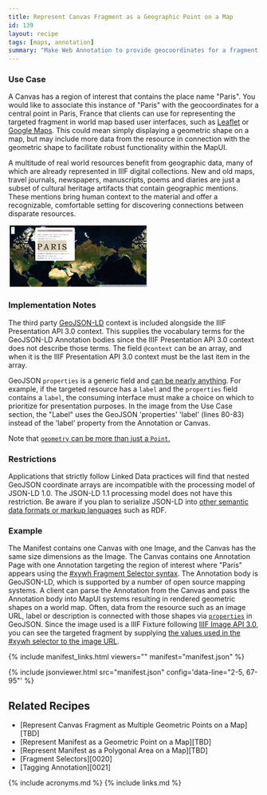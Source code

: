 ```yaml
---
title: Represent Canvas Fragment as a Geographic Point on a Map
id: 139
layout: recipe
tags: [maps, annotation]
summary: "Make Web Annotation to provide geocoordinates for a fragment of a IIIF Presentation API 3.0 Canvas."
---
```


### Use Case 
A Canvas has a region of interest that contains the place name "Paris". You would like to associate this instance of "Paris" with the geocoordinates for a central point in Paris, France that clients can use for representing the targeted fragment in world map based user interfaces, such as [Leaflet](https://leafletjs.com/examples/geojson/) or [Google Maps](https://developers.google.com/maps/documentation/javascript/importing_data). This could mean simply displaying a geometric shape on a map, but may include more data from the resource in connection with the geometric shape to facilitate robust functionality within the MapUI.

A multitude of real world resources benefit from geographic data, many of which are already represented in IIIF digital collections. New and old maps, travel journals, newspapers, manuscripts, poems and diaries are just a subset of cultural heritage artifacts that contain geographic mentions. These mentions bring human context to the material and offer a recognizable, comfortable setting for discovering connections between disparate resources.

<img onclick="showBigImage()" style="max-height: 125px" src="./images/leaflet_example.png" />

### Implementation Notes
The third party [GeoJSON-LD](https://geojson.org/geojson-ld/) context is included alongside the IIIF Presentation API 3.0 context. This supplies the vocabulary terms for the GeoJSON-LD Annotation bodies since the IIIF Presentation API 3.0 context does not describe those terms. The field `@context` can be an array, and when it is the IIIF Presentation API 3.0 context must be the last item in the array. 

GeoJSON `properties` is a generic field and [can be nearly anything](https://tools.ietf.org/html/rfc7946#section-3.2). For example, if the targeted resource has a `label` and the `properties` field contains a `label`, the consuming interface must make a choice on which to prioritize for presentation purposes. In the image from the Use Case section, the "Label" uses the GeoJSON 'properties' 'label' (lines 80-83) instead of the 'label' property from the Annotation or Canvas.

Note that [`geometry` can be more than just a `Point`.](https://tools.ietf.org/html/rfc7946#section-3.1)

### Restrictions
Applications that strictly follow Linked Data practices will find that nested GeoJSON coordinate arrays are incompatible with the processing model of JSON-LD 1.0. The JSON-LD 1.1 processing model does not have this restriction. Be aware if you plan to serialize JSON-LD into [other semantic data formats or markup languages](https://www.w3.org/TR/json-ld11/#relationship-to-other-linked-data-formats) such as RDF.  

### Example
The Manifest contains one Canvas with one Image, and the Canvas has the same size dimensions as the Image. The Canvas contains one Annotation Page with one Annotation targeting the region of interest where "Paris" appears using the [#xywh Fragment Selector syntax](https://www.w3.org/TR/annotation-model/#fragment-selector). The Annotation body is GeoJSON-LD, which is supported by a number of open source mapping systems. A client can parse the Annotation from the Canvas and pass the Annotation body into MapUI systems resulting in rendered geometric shapes on a world map. Often, data from the resource such as an image URL, label or description is connected with those shapes via [`properties`](https://tools.ietf.org/html/rfc7946#section-3.2) in GeoJSON. Since the image used is a IIIF Fixture following [IIIF Image API 3.0](https://iiif.io/api/image/3.0/), you can see the targeted fragment by supplying [the values used in the #xywh selector to the image URL](https://iiif.io/api/image/3.0/example/reference/59d09e6773341f28ea166e9f3c1e674f-gallica_ark_12148_bpt6k1526005v_f20/1300,3370,250,100/max/0/default.jpg).  

{% include manifest_links.html viewers="" manifest="manifest.json" %}

{% include jsonviewer.html src="manifest.json" config='data-line="2-5, 67-95"' %}

## Related Recipes
* [Represent Canvas Fragment as Multiple Geometric Points on a Map][TBD]
* [Represent Manifest as a Geometric Point on a Map][TBD]
* [Represent Manifest as a Polygonal Area on a Map][TBD]
* [Fragment Selectors][0020]
* [Tagging Annotation][0021]

{% include acronyms.md %}
{% include links.md %}

<div id="bigImage">
	<h4 style="color:white;"> Click Image to Close </h4>
	<img onclick="hideBigImage()" style="max-height: 100%; max-width: 100%;" src="./images/leaflet_example.png" />
</div>

<style>
	#bigImage{
		position: fixed;
		top: 0;
		left : 0;
		height : 100em;
		width: 100%;
		background-color: rgba(0,0,0,.8);
		display:none;
		text-align: center;
		padding-top: 4em;
	}
	img{
		cursor: pointer;
	}
</style>

<script type="text/javascript">
	function showBigImage(){
		document.getElementById("bigImage").style.display = "block"
	}
	function hideBigImage(){
		document.getElementById("bigImage").style.display = "none"
	}
</script>
